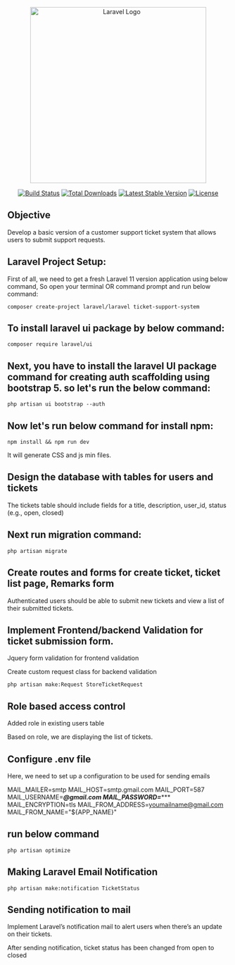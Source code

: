 <p align="center"><a href="https://laravel.com" target="_blank"><img src="https://raw.githubusercontent.com/laravel/art/master/logo-lockup/5%20SVG/2%20CMYK/1%20Full%20Color/laravel-logolockup-cmyk-red.svg" width="400" alt="Laravel Logo"></a></p>

<p align="center">
<a href="https://github.com/laravel/framework/actions"><img src="https://github.com/laravel/framework/workflows/tests/badge.svg" alt="Build Status"></a>
<a href="https://packagist.org/packages/laravel/framework"><img src="https://img.shields.io/packagist/dt/laravel/framework" alt="Total Downloads"></a>
<a href="https://packagist.org/packages/laravel/framework"><img src="https://img.shields.io/packagist/v/laravel/framework" alt="Latest Stable Version"></a>
<a href="https://packagist.org/packages/laravel/framework"><img src="https://img.shields.io/packagist/l/laravel/framework" alt="License"></a>
</p>

## Objective

Develop a basic version of a customer support ticket system that allows users to submit support requests.

## Laravel Project Setup:

First of all, we need to get a fresh Laravel 11 version application using below command, So open your terminal OR command prompt and run below command:

    composer create-project laravel/laravel ticket-support-system

## To install laravel ui package by below command:
 
    composer require laravel/ui

## Next, you have to install the laravel UI package command for creating auth scaffolding using bootstrap 5. so let's run the below command:

    php artisan ui bootstrap --auth

## Now let's run below command for install npm:

    npm install && npm run dev
It will generate CSS and js min files.

## Design the database with tables for users and tickets
The tickets table should include fields for a title, description, user_id, status (e.g., open, closed)

## Next run migration command:

    php artisan migrate

## Create routes and forms for create ticket, ticket list page, Remarks form

Authenticated users should be able to submit new tickets and view a list of their submitted tickets.

## Implement Frontend/backend Validation for ticket submission form.

Jquery form validation for frontend validation

Create custom request class for backend validation
    
    php artisan make:Request StoreTicketRequest

## Role based access control

Added role in existing users table

Based on role, we are displaying the list of tickets.

## Configure .env file
Here, we need to set up a configuration to be used for sending emails

MAIL_MAILER=smtp
MAIL_HOST=smtp.gmail.com
MAIL_PORT=587
MAIL_USERNAME=*******@gmail.com
MAIL_PASSWORD=**********
MAIL_ENCRYPTION=tls
MAIL_FROM_ADDRESS=youmailname@gmail.com
MAIL_FROM_NAME="${APP_NAME}"

## run below command
    php artisan optimize

## Making Laravel Email Notification
    php artisan make:notification TicketStatus

## Sending notification to mail

Implement Laravel’s notification mail to alert users when there’s an update on their tickets.

After sending notification, ticket status has been changed from open to closed